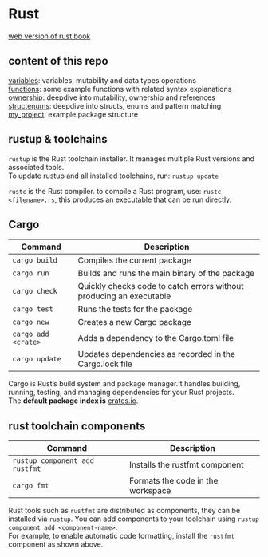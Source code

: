 # Rust
[web version of rust book](https://doc.rust-lang.org/book/ch07-00-managing-growing-projects-with-packages-crates-and-modules.html)

## content of this repo
[variables](variables/): variables, mutability and data types operations  
[functions](functions/): some example functions with related syntax explanations    
[ownership](ownership/): deepdive into mutability, ownership and references  
[structenums](structenums/): deepdive into structs, enums and pattern matching    
[my_project](my_project/): example package structure

## rustup & toolchains
`rustup` is the Rust toolchain installer. It manages multiple Rust versions and associated tools.  
To update rustup and all installed toolchains, run: `rustup update`  

`rustc` is the Rust compiler. to compile a Rust program, use: `rustc <filename>.rs`, this produces an executable that can be run directly.

## Cargo 

| Command         | Description                                      |
|-----------------|--------------------------------------------------|
| `cargo build`   | Compiles the current package                     |
| `cargo run`     | Builds and runs the main binary of the package   |
| `cargo check`   | Quickly checks code to catch errors without producing an executable |
| `cargo test`    | Runs the tests for the package                    |
| `cargo new`     | Creates a new Cargo package                      |
| `cargo add <crate>` | Adds a dependency to the Cargo.toml file     |
| `cargo update`  | Updates dependencies as recorded in the Cargo.lock file |

Cargo is Rust’s build system and package manager.It handles building, running, testing, and managing dependencies for your Rust projects.  
The **default package index is** [crates.io](https://crates.io/).


## rust toolchain components

| Command                      | Description                        |
|------------------------------|------------------------------------|
| `rustup component add rustfmt`| Installs the rustfmt component     |
| `cargo fmt`                  | Formats the code in the workspace  |

Rust tools such as `rustfmt` are distributed as components, they can be installed via `rustup`.
You can add components to your toolchain using `rustup component add <component-name>`.  
For example, to enable automatic code formatting, install the `rustfmt` component as shown above.